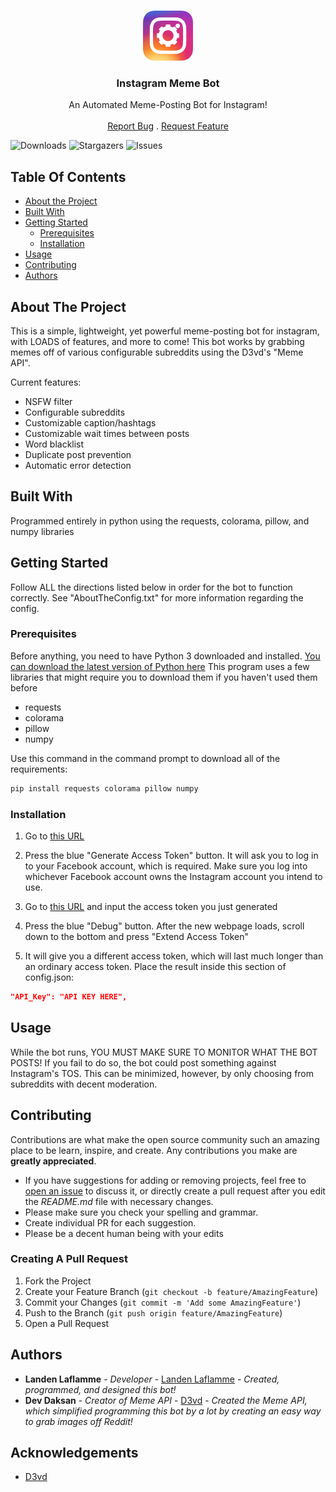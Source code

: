 <br/>
<p align="center">
  <a href="https://github.com/TruFoox/Instagram-Meme-Bot">
    <img src="logo.png" alt="Logo" width="80" height="80">
  </a>

  <h3 align="center">Instagram Meme Bot</h3>

  <p align="center">
    An Automated Meme-Posting Bot for Instagram!
    <br/>
    <br/>
    <a href="https://github.com/TruFoox/Instagram-Meme-Bot/issues">Report Bug</a>
    .
    <a href="https://github.com/TruFoox/Instagram-Meme-Bot/issues">Request Feature</a>
  </p>
</p>

![Downloads](https://img.shields.io/github/downloads/TruFoox/Instagram-Meme-Bot/total) ![Stargazers](https://img.shields.io/github/stars/TruFoox/Instagram-Meme-Bot?style=social) ![Issues](https://img.shields.io/github/issues/TruFoox/Instagram-Meme-Bot) 

## Table Of Contents

* [About the Project](#about-the-project)
* [Built With](#built-with)
* [Getting Started](#getting-started)
  * [Prerequisites](#prerequisites)
  * [Installation](#installation)
* [Usage](#usage)
* [Contributing](#contributing)
* [Authors](#authors)

## About The Project

This is a simple, lightweight, yet powerful meme-posting bot for instagram, with LOADS of features, and more to come! This bot works by grabbing memes off of various configurable subreddits using the D3vd's "Meme API".

Current features:
* NSFW filter
* Configurable subreddits
* Customizable caption/hashtags
* Customizable wait times between posts
* Word blacklist
* Duplicate post prevention
* Automatic error detection

## Built With

Programmed entirely in python using the requests, colorama, pillow, and numpy libraries

## Getting Started

Follow ALL the directions listed below in order for the bot to function correctly. See "AboutTheConfig.txt" for more information regarding the config.

### Prerequisites

Before anything, you need to have Python 3 downloaded and installed. [You can download the latest version of Python here](https://www.python.org/downloads/)
This program uses a few libraries that might require you to download them if you haven't used them before

* requests
* colorama
* pillow
* numpy

Use this command in the command prompt to download all of the requirements:
```sh
pip install requests colorama pillow numpy
```

### Installation

1. Go to [this URL](https://developers.facebook.com/tools/explorer/)
  
2. Press the blue "Generate Access Token" button. It will ask you to log in to your Facebook account, which is required. Make sure you log into whichever Facebook account owns the Instagram account you intend to use.

3. Go to [this URL](https://developers.facebook.com/tools/debug/accesstoken) and input the access token you just generated

4. Press the blue "Debug" button. After the new webpage loads, scroll down to the bottom and press "Extend Access Token"

5. It will give you a different access token, which will last much longer than an ordinary access token. Place the result inside this section of config.json:
```json
"API_Key": "API KEY HERE",
```

## Usage

While the bot runs, YOU MUST MAKE SURE TO MONITOR WHAT THE BOT POSTS! If you fail to do so, the bot could post something against Instagram's TOS. This can be minimized, however, by only choosing from subreddits with decent moderation.

## Contributing

Contributions are what make the open source community such an amazing place to be learn, inspire, and create. Any contributions you make are **greatly appreciated**.
* If you have suggestions for adding or removing projects, feel free to [open an issue](https://github.com/TruFoox/Instagram-Meme-Bot/issues/new) to discuss it, or directly create a pull request after you edit the *README.md* file with necessary changes.
* Please make sure you check your spelling and grammar.
* Create individual PR for each suggestion.
* Please be a decent human being with your edits

### Creating A Pull Request

1. Fork the Project
2. Create your Feature Branch (`git checkout -b feature/AmazingFeature`)
3. Commit your Changes (`git commit -m 'Add some AmazingFeature'`)
4. Push to the Branch (`git push origin feature/AmazingFeature`)
5. Open a Pull Request

## Authors

* **Landen Laflamme** - *Developer* - [Landen Laflamme](https://github.com/TruFoox/) - *Created, programmed, and designed this bot!*
* **Dev Daksan** - *Creator of Meme API* - [D3vd](https://github.com/D3vd) - *Created the Meme API, which simplified programming this bot by a lot by creating an easy way to grab images off Reddit!*

## Acknowledgements

* [D3vd](https://github.com/D3vd)

